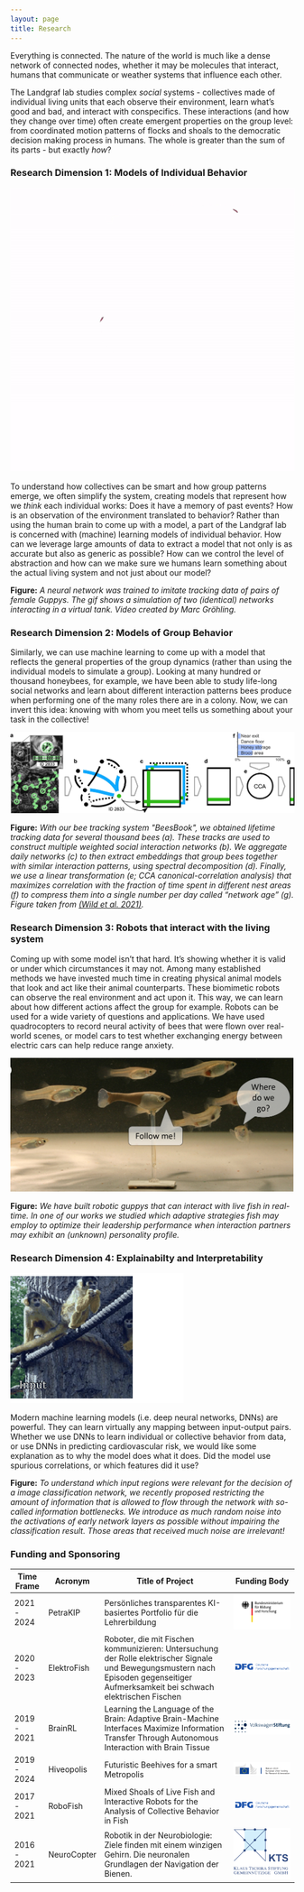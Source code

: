 ```yaml
---
layout: page
title: Research
---
```

Everything is connected. The nature of the world is much like a dense network of connected nodes, whether it may be molecules that interact, humans that communicate or weather systems that influence each other.

The Landgraf lab studies complex <i>social</i> systems - collectives made of individual living units that each observe their environment, learn what’s good and bad, and interact with conspecifics. These interactions (and how they change over time) often create emergent properties on the group level: from coordinated motion patterns of flocks and shoals to the democratic decision making process in humans. The whole is greater than the sum of its parts - but exactly <i>how</i>?

### Research Dimension 1: Models of Individual Behavior

<img class="alignRight" src="assets/images/2Guppys_model_SQIL.gif">

To understand how collectives can be smart and how group patterns emerge, we often simplify the system, creating models that represent how we <i>think</i> each individual works: Does it have a memory of past events? How is an observation of the environment translated to behavior? Rather than using the human brain to come up with a model, a part of the Landgraf lab is concerned with (machine) learning models of individual behavior. How can we leverage large amounts of data to extract a model that not only is as accurate but also as generic as possible? How can we control the level of abstraction and how can we make sure we humans learn something about the actual living system and not just about our model?

**Figure:** *A neural network was trained to imitate tracking data of pairs of female Guppys. The gif shows a simulation of two (identical) networks interacting in a virtual tank. Video created by Marc Gröhling.*

### Research Dimension 2: Models of Group Behavior
Similarly, we can use machine learning to come up with a model that reflects the general properties of the group dynamics (rather than using the individual models to simulate a group). Looking at many hundred or thousand honeybees, for example, we have been able to study life-long social networks and learn about different interaction patterns bees produce when performing one of the many roles there are in a colony. Now, we can invert this idea: knowing with whom you meet tells us something about your task in the collective!

<img class="fullWidth" src="assets/images/network_age_fig1.webp">

**Figure:** *With our bee tracking system "BeesBook", we obtained lifetime tracking data for several thousand bees (a). These tracks are used to construct multiple weighted social interaction networks (b). We aggregate daily networks (c) to then extract embeddings that group bees together with similar interaction patterns, using spectral decomposition (d). Finally, we use a linear transformation (e; CCA canonical-correlation analysis) that maximizes correlation with the fraction of time spent in different nest areas (f) to compress them into a single number per day called “network age” (g). Figure taken from [(Wild et al. 2021)](https://www.nature.com/articles/s41467-021-21212-5).*

### Research Dimension 3: Robots that interact with the living system
Coming up with some model isn’t that hard. It’s showing whether it is valid or under which circumstances it may not. Among many established methods we have invested much time in creating physical animal models that look and act like their animal counterparts. These biomimetic robots can observe the real environment and act upon it. This way, we can learn about how different actions affect the group for example. Robots can be used for a wide variety of questions and applications. We have used quadrocopters to record neural activity of bees that were flown over real-world scenes, or model cars to test whether exchanging energy between electric cars can help reduce range anxiety.

<img class="fullWidth" src="assets/images/follow_me.png">

**Figure:** *We have built robotic guppys that can interact with live fish in real-time. In one of our works we studied which adaptive strategies fish may employ to optimize their leadership performance when interaction partners may exhibit an (unknown) personality profile.*

### Research Dimension 4: Explainabilty and Interpretability

<img class="alignRight" src="assets/images/monkeys.gif">

Modern machine learning models (i.e. deep neural networks, DNNs) are powerful. They can learn virtually any mapping between input-output pairs. Whether we use DNNs to learn individual or collective behavior from data, or use DNNs in predicting cardiovascular risk, we would like some explanation as to why the model does what it does. Did the model use spurious correlations, or which features did it use?

**Figure:** *To understand which input regions were relevant for the decision of a image classification network, we recently proposed restricting the amount of information that is allowed to flow through the network with so-called information bottlenecks. We introduce as much random noise into the activations of early network layers as possible without impairing the classification result. Those areas that received much noise are irrelevant!*


### Funding and Sponsoring

<div class="table-responsive">
    <table>
        <thead>
            <th>Time Frame</th>
            <th>Acronym</th>
            <th>Title of Project</th>
            <th>Funding Body</th>
        </thead>
        <tbody>
            <tr>
                <td> 2021 - 2024</td>
                <td>PetraKIP</td>
                <td>Persönliches transparentes KI-basiertes Portfolio für die Lehrerbildung</td>
                <td><img src="assets/images/BMBF_Logo.svg"></td>
            </tr>
            <tr>
                <td>2020 - 2023</td>
                <td>ElektroFish</td>
                <td>Roboter, die mit Fischen kommunizieren: Untersuchung der Rolle elektrischer Signale und Bewegungsmustern nach Episoden gegenseitiger Aufmerksamkeit bei schwach elektrischen Fischen</td>
                <td><img src="assets/images/DFG-logo-blau.svg"></td>
            </tr>
            <tr>
                <td>2019 - 2021</td>
                <td>BrainRL</td>
                <td>Learning the Language of the Brain: Adaptive Brain-Machine Interfaces Maximize Information Transfer Through Autonomous Interaction with Brain Tissue</td>
                <td><img src="assets/images/Logo_Volkswagenstiftung.svg"></td>
            </tr>
            <tr>
                <td>2019 - 2024</td>
                <td>Hiveopolis</td>
                <td>Futuristic Beehives for a smart Metropolis</td>
                <td><img src="assets/images/logo-H2020.png"></td>
            </tr>
            <tr>
                <td>2017 - 2021</td>
                <td>RoboFish</td>
                <td>Mixed Shoals of Live Fish and Interactive Robots for the Analysis of Collective Behavior in Fish</td>
                <td><img src="assets/images/DFG-logo-blau.svg"></td>
            </tr>
            <tr>
                <td>2016 - 2021</td>
                <td>NeuroCopter</td>
                <td>Robotik in der Neurobiologie: Ziele finden mit einem winzigen Gehirn. Die neuronalen Grundlagen der Navigation der Bienen.</td>
                <td><img src="assets/images/Klaus-Tschira-Stiftung_Logo.png"></td>
            </tr>
        </tbody>
    </table>
</div>
